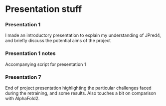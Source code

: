 # Presentation stuff

### Presentation 1
I made an introductory presentation to explain my understanding of JPred4, and briefly discuss the potential aims of the project

### Presentation 1 notes
Accompanying script for presentation 1


### Presentation 7
End of project presentation highlighting the particular challenges faced during the retraining, and some results. Also touches a bit on comparison with AlphaFold2.
